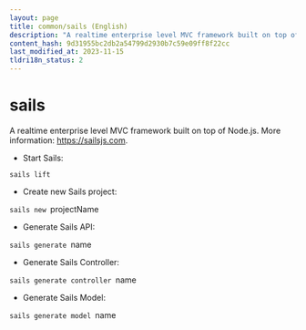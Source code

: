 ```yaml
---
layout: page
title: common/sails (English)
description: "A realtime enterprise level MVC framework built on top of Node.js."
content_hash: 9d31955bc2db2a54799d2930b7c59e09ff8f22cc
last_modified_at: 2023-11-15
tldri18n_status: 2
---
```

# sails

A realtime enterprise level MVC framework built on top of Node.js.
More information: <https://sailsjs.com>.

- Start Sails:

`sails lift`

- Create new Sails project:

`sails new `<span class="tldr-var badge badge-pill bg-dark-lm bg-white-dm text-white-lm text-dark-dm font-weight-bold">projectName</span>

- Generate Sails API:

`sails generate `<span class="tldr-var badge badge-pill bg-dark-lm bg-white-dm text-white-lm text-dark-dm font-weight-bold">name</span>

- Generate Sails Controller:

`sails generate controller `<span class="tldr-var badge badge-pill bg-dark-lm bg-white-dm text-white-lm text-dark-dm font-weight-bold">name</span>

- Generate Sails Model:

`sails generate model `<span class="tldr-var badge badge-pill bg-dark-lm bg-white-dm text-white-lm text-dark-dm font-weight-bold">name</span>
